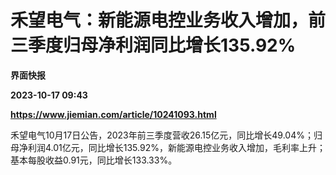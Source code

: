 # 禾望电气：新能源电控业务收入增加，前三季度归母净利润同比增长135.92%
**界面快报**

**2023-10-17 09:43**

**https://www.jiemian.com/article/10241093.html**

禾望电气10月17日公告，2023年前三季度营收26.15亿元，同比增长49.04%；归母净利润4.01亿元，同比增长135.92%，新能源电控业务收入增加，毛利率上升；基本每股收益0.91元，同比增长133.33%。